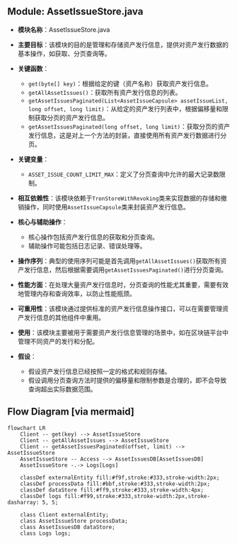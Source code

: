## Module: AssetIssueStore.java
- **模块名称**：AssetIssueStore.java

- **主要目标**：该模块的目的是管理和存储资产发行信息，提供对资产发行数据的基本操作，如获取、分页查询等。

- **关键函数**：
  - `get(byte[] key)`：根据给定的键（资产名称）获取资产发行信息。
  - `getAllAssetIssues()`：获取所有资产发行信息的列表。
  - `getAssetIssuesPaginated(List<AssetIssueCapsule> assetIssueList, long offset, long limit)`：从给定的资产发行列表中，根据偏移量和限制获取分页的资产发行信息。
  - `getAssetIssuesPaginated(long offset, long limit)`：获取分页的资产发行信息，这是对上一个方法的封装，直接使用所有资产发行数据进行分页。

- **关键变量**：
  - `ASSET_ISSUE_COUNT_LIMIT_MAX`：定义了分页查询中允许的最大记录数限制。

- **相互依赖性**：该模块依赖于`TronStoreWithRevoking`类来实现数据的存储和撤销操作，同时使用`AssetIssueCapsule`类来封装资产发行信息。

- **核心与辅助操作**：
  - 核心操作包括资产发行信息的获取和分页查询。
  - 辅助操作可能包括日志记录、错误处理等。

- **操作序列**：典型的使用序列可能是首先调用`getAllAssetIssues()`获取所有资产发行信息，然后根据需要调用`getAssetIssuesPaginated()`进行分页查询。

- **性能方面**：在处理大量资产发行信息时，分页查询的性能尤其重要，需要有效地管理内存和查询效率，以防止性能瓶颈。

- **可重用性**：该模块通过提供标准的资产发行信息操作接口，可以在需要管理资产发行信息的其他组件中重用。

- **使用**：该模块主要被用于需要资产发行信息管理的场景中，如在区块链平台中管理不同资产的发行和分配。

- **假设**：
  - 假设资产发行信息已经按照一定的格式和规则存储。
  - 假设调用分页查询方法时提供的偏移量和限制参数是合理的，即不会导致查询超出实际数据范围。
## Flow Diagram [via mermaid]
```mermaid
flowchart LR
    Client -- get(key) --> AssetIssueStore
    Client -- getAllAssetIssues --> AssetIssueStore
    Client -- getAssetIssuesPaginated(offset, limit) --> AssetIssueStore
    AssetIssueStore -- Access --> AssetIssuesDB[AssetIssuesDB]
    AssetIssueStore -.-> Logs[Logs]

    classDef externalEntity fill:#f9f,stroke:#333,stroke-width:2px;
    classDef processData fill:#bbf,stroke:#333,stroke-width:2px;
    classDef dataStore fill:#ff9,stroke:#333,stroke-width:4px;
    classDef logs fill:#f99,stroke:#333,stroke-width:2px,stroke-dasharray: 5, 5;

    class Client externalEntity;
    class AssetIssueStore processData;
    class AssetIssuesDB dataStore;
    class Logs logs;
```
